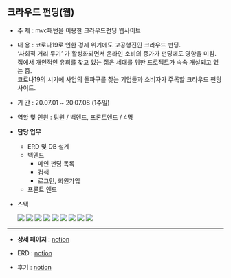 ## 크라우드 펀딩(웹)

- 주 제 : mvc패턴을 이용한 크라우드펀딩 웹사이트

- 내 용 :  코로나19로 인한 경제 위기에도 고공행진인 크라우드 펀딩.<br>
    ‘사회적 거리 두기’ 가 활성화되면서 온라인 소비의 증가가 펀딩에도 영향을 미침.<br>
    집에서 개인적인 유희를 찾고 있는 젊은 세대를 위한 프로젝트가 속속 개설되고 있는 중.<br>
    코로나19의 시기에 사업의 돌파구를 찾는 기업들과 소비자가 주목할 크라우드 펀딩 사이트.

- 기 간 : 20.07.01 ~ 20.07.08 (1주일)

- 역할 및 인원 : 팀원 / 백엔드, 프론트엔드 / 4명

- **담당 업무**
	- ERD 및 DB 설계
	- 백엔드
		- 메인 펀딩 목록
		- 검색
		- 로그인, 회원가입
	- 프론트 엔드

- 스택

  <img src="https://img.shields.io/badge/Java-007396?style=flat-square&logo=java&logoColor=white"/> <img src="https://img.shields.io/badge/Oracle-F80000?style=flat-square&logo=Oracle&logoColor=white"/> <img src="https://img.shields.io/badge/HTML-E34F26?style=flat-square&logo=HTML5&logoColor=white"/> <img src="https://img.shields.io/badge/CSS-1572B6?style=flat-square&logo=CSS3&logoColor=white"/> <img src="https://img.shields.io/badge/JavaScript-F7DF1E?style=flat-square&logo=JavaScript&logoColor=black"/> <img src="https://img.shields.io/badge/Bootstrap-7952B3?style=flat-square&logo=Bootstrap&logoColor=white"/> <img src="https://img.shields.io/badge/jQuery-0769AD?style=flat-square&logo=jQuery&logoColor=white"/> <img src="https://img.shields.io/badge/ApacheTomcat-F8DC75?style=flat-square&logo=ApacheTomcat&logoColor=black"/> <img src="https://img.shields.io/badge/Eclipse-2C2255?style=flat-square&logo=EclipseIDE&logoColor=white"/>

---

- **상세 페이지** : [notion](https://melodic-node-223.notion.site/fdbcf97cbf0a4fe6be85c7fd6d73320d "notion")

- ERD : [notion](https://melodic-node-223.notion.site/fdbcf97cbf0a4fe6be85c7fd6d73320d "notion")

- 후기 : [notion](https://melodic-node-223.notion.site/fdbcf97cbf0a4fe6be85c7fd6d73320d "notion")

